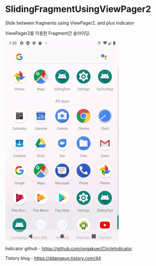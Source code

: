 # SlidingFragmentUsingViewPager2
Slide between fragments using ViewPager2. and plus Indicator

ViewPager2를 이용한 Fragment간 슬라이딩.


![SlidingFragment](https://github.com/DDANGEUN/SlidingFragmentUsingViewPager2/blob/master/DDANGEUN1.gif?raw=true)

Indicator github - https://github.com/ongakuer/CircleIndicator

Tistory blog - https://ddangeun.tistory.com/44

